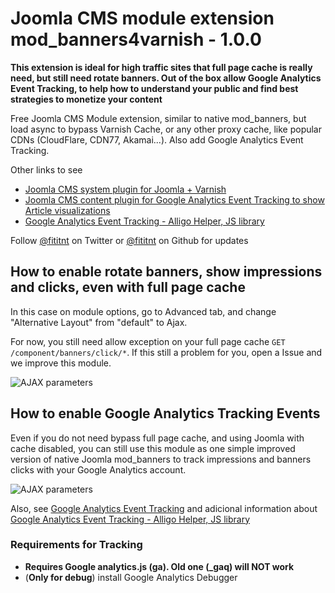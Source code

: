 # Joomla CMS module extension mod_banners4varnish - 1.0.0
**This extension is ideal for high traffic sites that full page cache is really
need, but still need rotate banners. Out of the box allow Google Analytics
Event Tracking, to help how to understand your public and find best strategies
to monetize your content**

Free Joomla CMS Module extension, similar to native mod_banners, but load async
to bypass Varnish Cache, or any other proxy cache, like popular CDNs
(CloudFlare, CDN77, Akamai...). Also add Google Analytics Event Tracking.

Other links to see
- [Joomla CMS system plugin for Joomla + Varnish](https://github.com/alligo/plg_system_alligovarnish)
- [Joomla CMS content plugin for Google Analytics Event Tracking to show Article visualizations](https://github.com/alligo/plg_content_google-analytics-event-tracking)
- [Google Analytics Event Tracking - Alligo Helper, JS library](https://github.com/alligo/google-analytics-event-tracking)

Follow [@fititnt](https://twitter.com/fititnt) on Twitter or
[@fititnt](https://github.com/fititnt) on Github for updates

## How to enable rotate banners, show impressions and clicks, even with full page cache
In this case on module options, go to Advanced tab, and change "Alternative Layout" from "default" to Ajax.

For now, you still need allow exception on your full page cache `GET /component/banners/click/*`. If this
still a problem for you, open a Issue and we improve this module.

<img src="https://raw.githubusercontent.com/alligo/mod_banners4varnish/master/documentation/banners4varnish-ajax-parameter.png" alt="AJAX parameters"/>

## How to enable Google Analytics Tracking Events
Even if you do not need bypass full page cache, and using Joomla with cache disabled, you can still
use this module as one simple improved version of native Joomla mod_banners to track impressions
and banners clicks with your Google Analytics account.

<img src="https://raw.githubusercontent.com/alligo/mod_banners4varnish/master/documentation/gaet-parameters.png" alt="AJAX parameters"/>

Also, see [Google Analytics Event Tracking](https://developers.google.com/analytics/devguides/collection/analyticsjs/events) and adicional
information about [Google Analytics Event Tracking - Alligo Helper, JS library](https://github.com/alligo/google-analytics-event-tracking)

### Requirements for Tracking
- **Requires Google analytics.js (ga). Old one (_gaq) will NOT work**
- (**Only for debug**) install Google Analytics Debugger